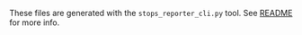 These files are generated with the `stops_reporter_cli.py` tool. See [README](../../README.md) for more info.